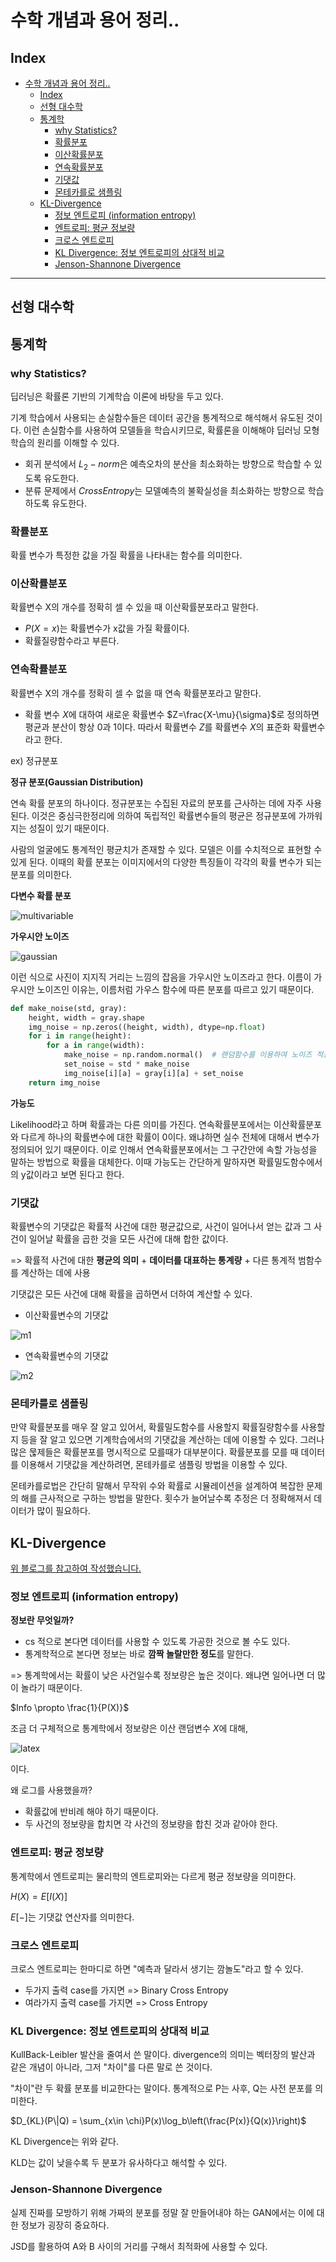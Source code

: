 # 수학 개념과 용어 정리..

## Index

- [수학 개념과 용어 정리..](#수학-개념과-용어-정리)
  - [Index](#index)
  - [선형 대수학](#선형-대수학)
  - [통계학](#통계학)
    - [why Statistics?](#why-statistics)
    - [확률분포](#확률분포)
    - [이산확률분포](#이산확률분포)
    - [연속확률분포](#연속확률분포)
    - [기댓값](#기댓값)
    - [몬테카를로 샘플링](#몬테카를로-샘플링)
  - [KL-Divergence](#kl-divergence)
    - [정보 엔트로피 (information entropy)](#정보-엔트로피-information-entropy)
    - [엔트로피: 평균 정보량](#엔트로피-평균-정보량)
    - [크로스 엔트로피](#크로스-엔트로피)
    - [KL Divergence: 정보 엔트로피의 상대적 비교](#kl-divergence-정보-엔트로피의-상대적-비교)
    - [Jenson-Shannone Divergence](#jenson-shannone-divergence)

--- 

## 선형 대수학

## 통계학

### why Statistics?

딥러닝은 확률론 기반의 기계학습 이론에 바탕을 두고 있다.

기계 학습에서 사용되는 손실함수들은 데이터 공간을 통계적으로 해석해서 유도된 것이다. 이런 손실함수를 사용하여 모델들을 학습시키므로, 확률론을 이해해야 딥러닝 모형 학습의 원리를 이해할 수 있다. 

- 회귀 분석에서 $L_2 - norm$은 예측오차의 분산을 최소화하는 방향으로 학습할 수 있도록 유도한다.
- 분류 문제에서 $Cross Entropy$는 모델예측의 불확실성을 최소화하는 방향으로 학습하도록 유도한다. 

### 확률분포

확률 변수가 특정한 값을 가질 확률을 나타내는 함수를 의미한다.


### 이산확률분포

확률변수 X의 개수를 정확히 셀 수 있을 때 이산확률분포라고 말한다.

- $P(X = x)$는 확률변수가 x값을 가질 확률이다.
- 확률질량함수라고 부른다.


### 연속확률분포

확률변수 X의 개수를 정확히 셀 수 없을 때 연속 확률분포라고 말한다.


- 확률 변수 $X$에 대하여 새로운 확률변수 $Z=\frac{X-\mu}{\sigma}$로 정의하면 평균과 분산이 항상 0과 1이다. 따라서 확률변수 $Z$를 확률변수 $X$의 표준화 확률변수라고 한다.


ex) 정규분포

<strong>정규 분포(Gaussian Distribution)</strong>

연속 확률 분포의 하나이다. 정규분포는 수집된 자료의 분포를 근사하는 데에 자주 사용된다. 이것은 중심극한정리에 의하여 독립적인 확률변수들의 평균은 정규분포에 가까워지는 성질이 있기 때문이다.

사람의 얼굴에도 통계적인 평균치가 존재할 수 있다. 모델은 이를 수치적으로 표현할 수 있게 된다. 이때의 확률 분포는 이미지에서의 다양한 특징들이 각각의 확률 변수가 되는 분포를 의미한다.

<strong>다변수 확률 분포</strong>

![multivariable](https://upload.wikimedia.org/wikipedia/commons/thumb/5/57/Multivariate_Gaussian.png/330px-Multivariate_Gaussian.png)

<strong>가우시안 노이즈</strong>

![gaussian](https://img1.daumcdn.net/thumb/R1280x0/?scode=mtistory2&fname=https%3A%2F%2Fblog.kakaocdn.net%2Fdn%2FCbW0g%2FbtqN005Ge5Y%2FkUVZpwTKpdhOETVC94CAkK%2Fimg.png)

이런 식으로 사진이 지지직 거리는 느낌의 잡음을 가우시안 노이즈라고 한다. 이름이 가우시안 노이즈인 이유는, 이름처럼 가우스 함수에 따른 분포를 따르고 있기 때문이다.

```python
def make_noise(std, gray):
    height, width = gray.shape
    img_noise = np.zeros((height, width), dtype=np.float)
    for i in range(height):
        for a in range(width):
            make_noise = np.random.normal()  # 랜덤함수를 이용하여 노이즈 적용
            set_noise = std * make_noise
            img_noise[i][a] = gray[i][a] + set_noise
    return img_noise
```

<strong>가능도</strong>

Likelihood라고 하며 확률과는 다른 의미를 가진다. 연속확률분포에서는 이산확률분포와 다르게 하나의 확률변수에 대한 확률이 0이다. 왜냐하면 실수 전체에 대해서 변수가 정의되어 있기 때문이다. 이로 인해서 연속확률분포에서는 그 구간안에 속할 가능성을 말하는 방법으로 확률을 대체한다. 이때 가능도는 간단하게 말하자면 확률밀도함수에서의 y값이라고 보면 된다고 한다.

### 기댓값

확률변수의 기댓값은 확률적 사건에 대한 평균값으로, 사건이 일어나서 얻는 값과 그 사건이 일어날 확률을 곱한 것을 모든 사건에 대해 합한 값이다. 

=> 확률적 사건에 대한 **평균의 의미** + **데이터를 대표하는 통계량** + 다른 통계적 범함수를 계산하는 데에 사용

기댓값은 모든 사건에 대해 확률을 곱하면서 더하여 계산할 수 있다.

-   이산확률변수의 기댓값

![m1](./docs/math-1.png)

-   연속확률변수의 기댓값

![m2](./docs/math-2.png)


### 몬테카를로 샘플링

만약 확률분포를 매우 잘 알고 있어서, 확률밀도함수를 사용할지 확률질량함수를 사용할지 등을 잘 알고 있으면 기계학습에서의 기댓값을 계산하는 데에 이용할 수 있다. 그러나 많은 묺제들은 확률분포를 명시적으로 모를때가 대부분이다. 확률분포를 모를 때 데이터를 이용해서 기댓값을 계산하려면, 몬테카를로 샘플링 방법을 이용할 수 있다.

몬테카를로법은 간단히 말해서 무작위 수와 확률로 시뮬레이션을 설계하여 복잡한 문제의 해를 근사적으로 구하는 방법을 말한다. 횟수가 늘어날수록 추정은 더 정확해져서 데이터가 많이 필요하다.    

## KL-Divergence

[위 블로그를 참고하여 작성했습니다.](https://angeloyeo.github.io/2020/10/26/information_entropy.html)

### 정보 엔트로피 (information entropy)

**정보란 무엇일까?** 

- cs 적으로 본다면 데이터를 사용할 수 있도록 가공한 것으로 볼 수도 있다.
- 통계학적으로 본다면 정보는 바로 **깜짝 놀랄만한 정도**를 말한다.

=> 통계학에서는 확률이 낮은 사건일수록 정보량은 높은 것이다. 왜냐면 일어나면 더 많이 놀라기 때문이다.

$Info \propto \frac{1}{P(X)}$

조금 더 구체적으로 통계학에서 정보량은 이산 랜덤변수 $X$에 대해,

![latex](https://raw.githubusercontent.com/angeloyeo/angeloyeo.github.io/master/equations/2020-10-26-information_entropy/eq4.png)

이다.

왜 로그를 사용했을까? 

- 확률값에 반비례 해야 하기 때문이다.
- 두 사건의 정보량을 합치면 각 사건의 정보량을 합친 것과 같아야 한다. 

### 엔트로피: 평균 정보량

통계학에서 엔트로피는 물리학의 엔트로피와는 다르게 평균 정보량을 의미한다. 


$H(X) = E[I(X)]$

$E[-]$는 기댓값 연산자를 의미한다.

### 크로스 엔트로피

크로스 엔트로피는 한마디로 하면 "예측과 달라서 생기는 깜놀도"라고 할 수 있다.

- 두가지 출력 case를 가지면 => Binary Cross Entropy
- 여라가지 출력 case를 가지면 => Cross Entropy 

### KL Divergence: 정보 엔트로피의 상대적 비교

KullBack-Leibler 발산을 줄여서 쓴 말이다. divergence의 의미는 벡터장의 발산과 같은 개념이 아니라, 그저 "차이"를 다른 말로 쓴 것이다.

"차이"란 두 확률 분포를 비교한다는 말이다. 통계적으로 P는 사후, Q는 사전 분포를 의미한다. 

$D_{KL}(P\|Q) = \sum_{x\in \chi}P(x)\log_b\left(\frac{P(x)}{Q(x)}\right)$

KL Divergence는 위와 같다.

KLD는 값이 낮을수록 두 분포가 유사하다고 해석할 수 있다. 

### Jenson-Shannone Divergence

실제 진짜를 모방하기 위해 가짜의 분포를 정말 잘 만들어내야 하는 GAN에서는 이에 대한 정보가 굉장히 중요하다. 

JSD를 활용하여 A와 B 사이의 거리를 구해서 최적화에 사용할 수 있다. 